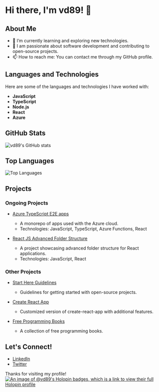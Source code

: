 # Hi there, I'm vd89! 👋

## About Me

- 🌱 I’m currently learning and exploring new technologies.
- 💼 I am passionate about software development and contributing to open-source projects.
- 📫 How to reach me: You can contact me through my GitHub profile.

## Languages and Technologies

Here are some of the languages and technologies I have worked with:

- **JavaScript**
- **TypeScript**
- **Node.js**
- **React**
- **Azure**

## GitHub Stats

![vd89's GitHub stats](https://github-readme-stats.vercel.app/api?username=vd89&show_icons=true&theme=radical)

## Top Languages

![Top Languages](https://github-readme-stats.vercel.app/api/top-langs/?username=vd89&layout=compact&theme=radical)

## Projects

### Ongoing Projects

- [Azure TypeScript E2E apps](https://github.com/vd89/azure-typescript-e2e-apps)
  - A monorepo of apps used with the Azure cloud.
  - Technologies: JavaScript, TypeScript, Azure Functions, React

- [React JS Advanced Folder Structure](https://github.com/vd89/React-JS-Advance-Folder-Structure)
  - A project showcasing advanced folder structure for React applications.
  - Technologies: JavaScript, React

### Other Projects

- [Start Here Guidelines](https://github.com/vd89/start-here-guidelines)
  - Guidelines for getting started with open-source projects.
  
- [Create React App](https://github.com/vd89/create-react-app)
  - Customized version of create-react-app with additional features.
  
- [Free Programming Books](https://github.com/vd89/free-programming-books)
  - A collection of free programming books.

## Let's Connect!

- [LinkedIn](https://www.linkedin.com/in/vd89)
- [Twitter](https://twitter.com/vd89)

Thanks for visiting my profile!
[![An image of @vd89's Holopin badges, which is a link to view their full Holopin profile](https://holopin.me/vd89)](https://holopin.io/@vd89)
